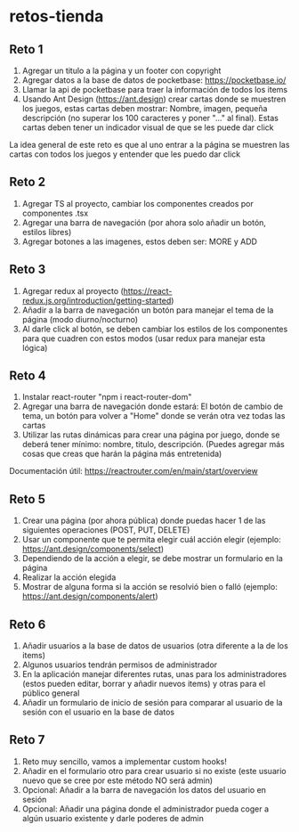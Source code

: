 # retos-tienda

## Reto 1

1. Agregar un titulo a la página y un footer con copyright
2. Agregar datos a la base de datos de pocketbase: https://pocketbase.io/
3. Llamar la api de pocketbase para traer la información de todos los items
4. Usando Ant Design (https://ant.design) crear cartas donde se muestren los juegos, estas cartas deben mostrar: Nombre, imagen, pequeña descripción (no superar los 100 caracteres y poner "..." al final). Estas cartas deben tener un indicador visual de que se les puede dar click

La idea general de este reto es que al uno entrar a la página se muestren las cartas con todos los juegos y entender que les puedo dar click

## Reto 2

1. Agregar TS al proyecto, cambiar los componentes creados por componentes .tsx
2. Agregar una barra de navegación (por ahora solo añadir un botón, estilos libres)
3. Agregar botones a las imagenes, estos deben ser: MORE y ADD

## Reto 3

1. Agregar redux al proyecto (https://react-redux.js.org/introduction/getting-started)
2. Añadir a la barra de navegación un botón para manejar el tema de la página (modo diurno/nocturno)
3. Al darle click al botón, se deben cambiar los estilos de los componentes para que cuadren con estos modos (usar redux para manejar esta lógica)

## Reto 4

1. Instalar react-router "npm i react-router-dom"
2. Agregar una barra de navegación donde estará: El botón de cambio de tema, un botón para volver a "Home" donde se verán otra vez todas las cartas
3. Utilizar las rutas dinámicas para crear una página por juego, donde se deberá tener mínimo: nombre, titulo, descripción. (Puedes agregar más cosas que creas que harán la página más entretenida)

Documentación útil: https://reactrouter.com/en/main/start/overview

## Reto 5

1. Crear una página (por ahora pública) donde puedas hacer 1 de las siguientes operaciones (POST, PUT, DELETE)
2. Usar un componente que te permita elegir cuál acción elegir (ejemplo: https://ant.design/components/select)
3. Dependiendo de la acción a elegir, se debe mostrar un formulario en la página
4. Realizar la acción elegida
5. Mostrar de alguna forma si la acción se resolvió bien o falló (ejemplo: https://ant.design/components/alert)

## Reto 6
1. Añadir usuarios a la base de datos de usuarios (otra diferente a la de los items)
2. Algunos usuarios tendrán permisos de administrador
3. En la aplicación manejar diferentes rutas, unas para los administradores (estos pueden editar, borrar y añadir nuevos items) y otras para el público general
4. Añadir un formulario de inicio de sesión para comparar al usuario de la sesión con el usuario en la base de datos

## Reto 7
1. Reto muy sencillo, vamos a implementar custom hooks!
6. Añadir en el formulario otro para crear usuario si no existe (este usuario nuevo que se cree por este método NO será admin)
7. Opcional: Añadir a la barra de navegación los datos del usuario en sesión
8. Opcional: Añadir una página donde el administrador pueda coger a algún usuario existente y darle poderes de admin

